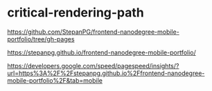 # critical-rendering-path

https://github.com/StepanPG/frontend-nanodegree-mobile-portfolio/tree/gh-pages

https://stepanpg.github.io/frontend-nanodegree-mobile-portfolio/

https://developers.google.com/speed/pagespeed/insights/?url=https%3A%2F%2Fstepanpg.github.io%2Ffrontend-nanodegree-mobile-portfolio%2F&tab=mobile
